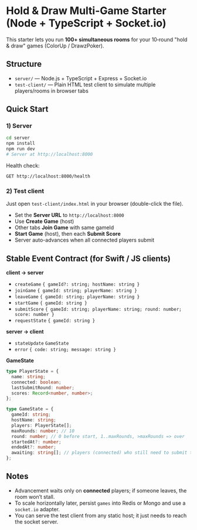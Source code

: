 # Hold & Draw Multi-Game Starter (Node + TypeScript + Socket.io)

This starter lets you run **100+ simultaneous rooms** for your 10‑round "hold & draw" games (ColorUp / DrawzPoker).

## Structure

- `server/` — Node.js + TypeScript + Express + Socket.io
- `test-client/` — Plain HTML test client to simulate multiple players/rooms in browser tabs

## Quick Start

### 1) Server

```bash
cd server
npm install
npm run dev
# Server at http://localhost:8000
```

Health check:

```
GET http://localhost:8000/health
```

### 2) Test client

Just open `test-client/index.html` in your browser (double-click the file).

- Set the **Server URL** to `http://localhost:8000`
- Use **Create Game** (host)
- Other tabs **Join Game** with same gameId
- **Start Game** (host), then each **Submit Score**
- Server auto-advances when all connected players submit

## Stable Event Contract (for Swift / JS clients)

**client → server**

- `createGame` `{ gameId?: string; hostName: string }`
- `joinGame` `{ gameId: string; playerName: string }`
- `leaveGame` `{ gameId: string; playerName: string }`
- `startGame` `{ gameId: string }`
- `submitScore` `{ gameId: string; playerName: string; round: number; score: number }`
- `requestState` `{ gameId: string }`

**server → client**

- `stateUpdate` `GameState`
- `error` `{ code: string; message: string }`

**GameState**

```ts
type PlayerState = {
  name: string;
  connected: boolean;
  lastSubmitRound: number;
  scores: Record<number, number>;
};

type GameState = {
  gameId: string;
  hostName: string;
  players: PlayerState[];
  maxRounds: number; // 10
  round: number; // 0 before start, 1..maxRounds, >maxRounds => over
  startedAt?: number;
  endedAt?: number;
  awaiting: string[]; // players (connected) who still need to submit this round
};
```

## Notes

- Advancement waits only on **connected** players; if someone leaves, the room won’t stall.
- To scale horizontally later, persist `games` into Redis or Mongo and use a `socket.io` adapter.
- You can serve the test client from any static host; it just needs to reach the socket server.
